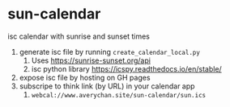 # sun-calendar
isc calendar with sunrise and sunset times

1. generate isc file by running `create_calendar_local.py`
    1. Uses https://sunrise-sunset.org/api
    2. isc python library https://icspy.readthedocs.io/en/stable/
3. expose isc file by hosting on GH pages
4. subscripe to think link (by URL) in your calendar app
    1. `webcal://www.averychan.site/sun-calendar/sun.ics`
